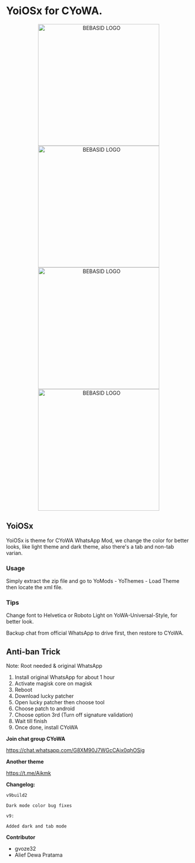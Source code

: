 # YoiOSx for CYoWA.

<p align="center">
    <img src="https://i.ibb.co/sK1fLvh/74156962-2574107122644392-140789023667912704-n.jpg" alt="BEBASID LOGO" width="330">
    <img src="https://i.ibb.co/54Vbpvb/74664681-2574107695977668-6518689319333396480-n.jpg" alt="BEBASID LOGO" width="330">
    <img src="https://i.ibb.co/K2nnt0T/73472806-2574107965977641-1658562588411166720-n.jpg" alt="BEBASID LOGO" width="330">
    <img src="https://i.ibb.co/Pm4C385/75210272-2574108235977614-261236248998313984-n.jpg" alt="BEBASID LOGO" width="330">
</p>
<p align="center">

## YoiOSx
YoiOSx is theme for CYoWA WhatsApp Mod, we change the color for better looks, like light theme and dark theme, also there's a tab and non-tab varian. 

### Usage
Simply extract the zip file and go to YoMods - YoThemes - Load Theme then locate the xml file.

### Tips
Change font to Helvetica or Roboto Light on YoWA-Universal-Style, for better look.

Backup chat from official WhatsApp to drive first, then restore to CYoWA.

## Anti-ban Trick

Note: Root needed & original WhatsApp

1. Install original WhatsApp for about 1 hour
2. Activate magisk core on magisk
3. Reboot
4. Download lucky patcher
5. Open lucky patcher then choose tool
6. Choose patch to android
7. Choose option 3rd (Turn off signature validation)
8. Wait till finish
9. Once done, install CYoWA

**Join chat group CYoWA**

https://chat.whatsapp.com/G8XM90J7WGcCAjx0qhOSig

**Another theme**

https://t.me/Aikmk

**Changelog:**
```
v9build2

Dark mode color bug fixes

v9:

Added dark and tab mode
```

**Contributor**

- gvoze32
- Alief Dewa Pratama
